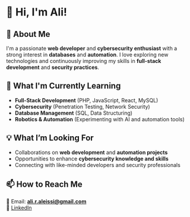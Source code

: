 # 👋 Hi, I'm Ali!

## 🚀 About Me  
I'm a passionate **web developer** and **cybersecurity enthusiast** with a strong interest in **databases** and **automation**. I love exploring new technologies and continuously improving my skills in **full-stack development** and **security practices**.  

## 🎯 What I'm Currently Learning  
- **Full-Stack Development** (PHP, JavaScript, React, MySQL)  
- **Cybersecurity** (Penetration Testing, Network Security)  
- **Database Management** (SQL, Data Structuring)  
- **Robotics & Automation** (Experimenting with AI and automation tools)  

## 💡 What I’m Looking For  
- Collaborations on **web development** and **automation projects**  
- Opportunities to enhance **cybersecurity knowledge and skills**  
- Connecting with like-minded developers and security professionals  

## 📫 How to Reach Me  
📧 Email: **ali.r.aleissi@gmail.com**  
🔗 [LinkedIn](www.linkedin.com/in/ali-alessa-03318630b) 

<!---
🐦 [Twitter](#)   

AliRALEissi/AliRALEissi is a ✨ special ✨ repository because its `README.md` (this file) appears on your GitHub profile.
You can click the Preview link to take a look at your changes.
--->
